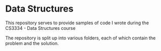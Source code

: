 # Data Structures

This repository serves to provide samples of code I wrote during the CS3334 - Data Structures course

The repository is split up into various folders, each of which contain the problem and the solution.
